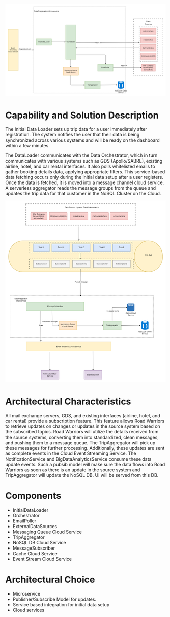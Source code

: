 
![Initial Data Loader](https://github.com/beyond-blueprints/arch-katas-2023/blob/main/Diagrams/IndividualComponentDiagrams/InitialDataLoader.drawio.png)

# Capability and Solution Description

The Initial Data Loader sets up trip data for a user immediately after registration. The system notifies the user that their data is being synchronized across various systems and will be ready on the dashboard within a few minutes.

The DataLoader communicates with the Data Orchestrator, which in turn communicates with various systems such as GDS (Apollo/SABRE), existing airline, hotel, and car rental interfaces. It also polls whitelisted emails to gather booking details data, applying appropriate filters. This service-based data fetching occurs only during the initial data setup after a user registers. Once the data is fetched, it is moved into a message channel cloud service. A serverless aggregator reads the message groups from the queue and updates the trip data for that customer in the NoSQL Cluster on the Cloud. 



![Data Updates](https://github.com/beyond-blueprints/arch-katas-2023/blob/main/Diagrams/IndividualComponentDiagrams/DataUpdatesConsumer.drawio.png)


# Architectural Characteristics

All mail exchange servers, GDS, and existing interfaces (airline, hotel, and car rental) provide a subscription feature. This feature allows Road Warriors to retrieve updates on changes or updates in the source system based on the subscribed topics. Road Warriors will utilize the details received from the source systems, converting them into standardized, clean messages, and pushing them to a message queue. The TripAggregator will pick up these messages for further processing. Additionally, these updates are sent as complete events in the Cloud Event Streaming Service. The NotificationService and BigDataAnalyticsService consume these data update events. Such a pubsib model will make sure the data flows into Road Warriors as soon as there is an update in the source system and TripAggregator will update the NoSQL DB. UI will be served from this DB. 

# Components
- InitialDataLoader
- Orchestrator
- EmailPoller
- ExternalDataSources
- Messaging Queue Cloud Service
- TripAggregator
- NoSQL DB Cloud Service
- MessageSubscriber
- Cache Cloud Service
- Event Stream Cloud Service


# Architectural Choice
- Microservice
- Publisher/Subscribe Model for updates.
- Service based integration for initial data setup
- Cloud services

